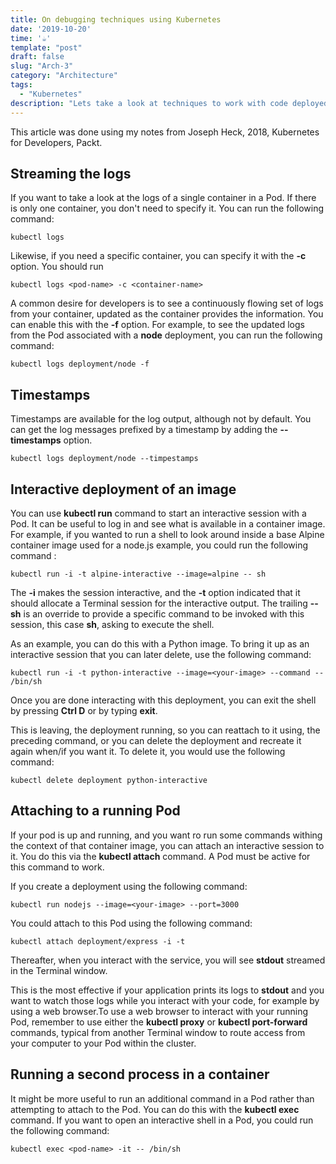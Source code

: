 ```yaml
---
title: On debugging techniques using Kubernetes 
date: '2019-10-20'
time: '☕️'
template: "post"
draft: false
slug: "Arch-3"
category: "Architecture"
tags:
  - "Kubernetes"
description: "Lets take a look at techniques to work with code deployed into an existing cluster."
---
```


This article was done using my notes from Joseph Heck, 2018, Kubernetes for Developers, Packt.

## Streaming the logs

If you want to take a look at the logs of a single container in a Pod. If there is only one container, you don't need to specify it. You can run the following command:

```
kubectl logs
```

Likewise, if you need a specific container, you can specify it with the **-c** option. You should run

```
kubectl logs <pod-name> -c <container-name>
```

A common desire for developers is to see a continuously flowing set of logs from your container, updated as the container provides the information.
You can enable this with the **-f** option. For example, to see the updated logs from the Pod associated with a **node** deployment, you can run the following command:

```
kubectl logs deployment/node -f
```

## Timestamps

Timestamps are available for the log output, although not by default. You can get the log messages prefixed by a timestamp by adding the **--timestamps** option.

```
kubectl logs deployment/node --timpestamps
```

## Interactive deployment of an image

You can use **kubectl run** command to start an interactive session with a Pod. It can be useful to log in and see what is available in a container image.
For example, if you wanted to run a shell to look around inside a base Alpine container image used for a node.js example, you could run the following command :

```
kubectl run -i -t alpine-interactive --image=alpine -- sh
```

The **-i** makes the session interactive, and the **-t** option indicated that it should allocate a Terminal session for the interactive output. The trailing **-- sh** is an override to provide a specific command to be invoked with this session, this case **sh**, asking to execute the shell.

As an example, you can do this with a Python image. To bring it up as an interactive session that you can later delete, use the following command:

```
kubectl run -i -t python-interactive --image=<your-image> --command -- /bin/sh
```

Once you are done interacting with this deployment, you can exit the shell by pressing **Ctrl D** or by typing **exit**.

This is leaving, the deployment running, so you can reattach to it using, the preceding command, or you can delete the deployment and recreate it again when/if you want it. To delete it, you would use the following command:

```
kubectl delete deployment python-interactive
```

## Attaching to a running Pod

If your pod is up and running, and you want ro run some commands withing the context of that container image, you can attach an interactive session to it. You do this via the **kubectl attach** command. A Pod must be active for this command to work.

If you create a deployment using the following command:

```
kubectl run nodejs --image=<your-image> --port=3000
```

You could attach to this Pod using the following command:

```
kubectl attach deployment/express -i -t
```

Thereafter, when you interact with the service, you will see **stdout** streamed in the Terminal window.

This is the most effective if your application prints its logs to **stdout** and you want to watch those logs while you interact with your code, for example by using a web browser.To use a web browser to interact with your running Pod, remember to use either the **kubectl proxy** or **kubectl port-forward** commands, typical from another Terminal window to route access from your computer to your Pod within the cluster.

## Running a second process in a container

It might be more useful to run an additional command in a Pod rather than attempting to attach to the Pod. You can do this with the **kubectl exec** command. If you want to open an interactive shell in a Pod, you could run the following command:

```
kubectl exec <pod-name> -it -- /bin/sh
```

